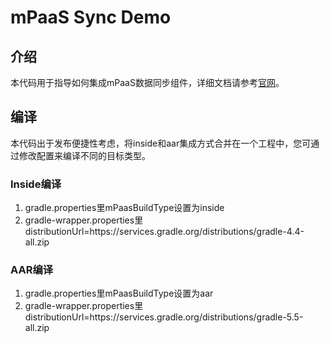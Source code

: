 # mPaaS Sync Demo

## 介绍

本代码用于指导如何集成mPaaS数据同步组件，详细文档请参考[官网](https://help.aliyun.com/document_detail/50970.html?spm=a2c4g.11186623.6.757.1bf448b8EQmVOi)。


## 编译

本代码出于发布便捷性考虑，将inside和aar集成方式合并在一个工程中，您可通过修改配置来编译不同的目标类型。

### Inside编译
1. gradle.properties里mPaasBuildType设置为inside
2. gradle-wrapper.properties里distributionUrl=https\://services.gradle.org/distributions/gradle-4.4-all.zip

### AAR编译
1. gradle.properties里mPaasBuildType设置为aar
2. gradle-wrapper.properties里distributionUrl=https\://services.gradle.org/distributions/gradle-5.5-all.zip
